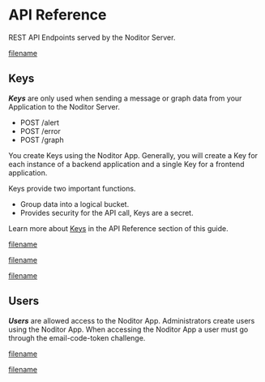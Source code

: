 # API Reference

REST API Endpoints served by the Noditor Server.

[filename](auth.md ':include')


## Keys

***Keys*** are only used when sending a message or graph data from your Application to the Noditor Server.

- POST /alert
- POST /error
- POST /graph

You create Keys using the Noditor App. Generally, you will create a Key for each instance of a backend application and a single Key for a frontend application.

Keys provide two important functions.

- Group data into a logical bucket.
- Provides security for the API call, Keys are a secret.

Learn more about [Keys](server/config.md?id=keys) in the API Reference section of this guide.

[filename](keys/keys-get.md ':include')

[filename](keys/key-create.md ':include')

[filename](keys/key-delete.md ':include')

## Users

***Users*** are allowed access to the Noditor App. Administrators create users using the Noditor App. When accessing the Noditor App a user must go through the email-code-token challenge.

[filename](users/code-post.md ':include')

[filename](users/token-get.md ':include')
